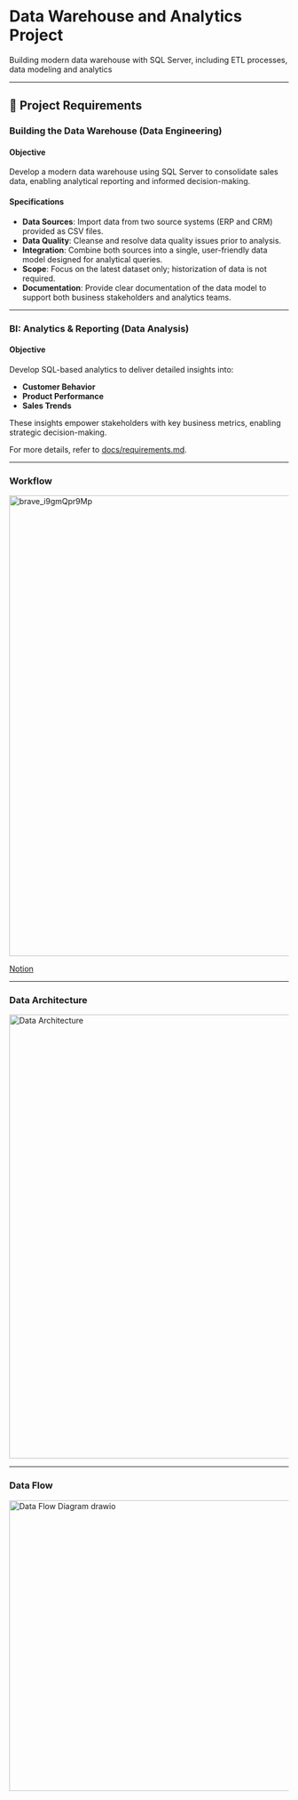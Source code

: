 # Data Warehouse and Analytics Project
Building modern data warehouse with SQL Server, including ETL processes, data modeling and analytics
___________________________________________________________________________
## 🚀 Project Requirements

### Building the Data Warehouse (Data Engineering)

#### Objective
Develop a modern data warehouse using SQL Server to consolidate sales data, enabling analytical reporting and informed decision-making.

#### Specifications
- **Data Sources**: Import data from two source systems (ERP and CRM) provided as CSV files.
- **Data Quality**: Cleanse and resolve data quality issues prior to analysis.
- **Integration**: Combine both sources into a single, user-friendly data model designed for analytical queries.
- **Scope**: Focus on the latest dataset only; historization of data is not required.
- **Documentation**: Provide clear documentation of the data model to support both business stakeholders and analytics teams.

____________________________________________________________________________
### BI: Analytics & Reporting (Data Analysis)

#### Objective
Develop SQL-based analytics to deliver detailed insights into:
- **Customer Behavior**
- **Product Performance**
- **Sales Trends**

These insights empower stakeholders with key business metrics, enabling strategic decision-making.  

For more details, refer to [docs/requirements.md](docs/requirements.md).

____________________________________________________________________________
### Workflow
<img width="1162" height="829" alt="brave_i9gmQpr9Mp" src="https://github.com/user-attachments/assets/f06dbf8a-ee72-43f0-943a-91901434983b" />

[Notion](https://efficacious-weaver-9d1.notion.site/Data-Warehouse-2343d5467c0380afb16ffddfbf11dd60)
____________________________________________________________________________
### Data Architecture

<img width="1544" height="799" alt="Data Architecture" src="https://github.com/user-attachments/assets/bf8f73a1-4667-4e5a-bfed-7debbcc6d311" />

____________________________________________________________________________
### Data Flow

<img width="712" height="523" alt="Data Flow Diagram drawio" src="https://github.com/user-attachments/assets/89c32100-b518-4396-822f-16854cf588f8" />


